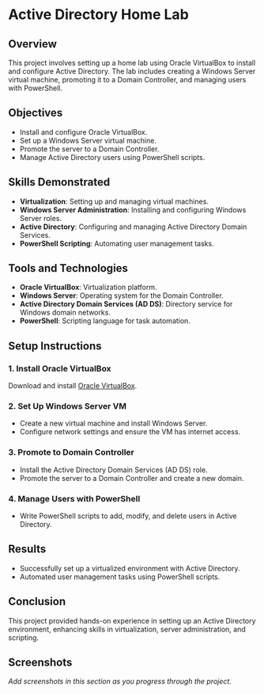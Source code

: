 # Active Directory Home Lab

## Overview
This project involves setting up a home lab using Oracle VirtualBox to install and configure Active Directory. The lab includes creating a Windows Server virtual machine, promoting it to a Domain Controller, and managing users with PowerShell.

## Objectives
- Install and configure Oracle VirtualBox.
- Set up a Windows Server virtual machine.
- Promote the server to a Domain Controller.
- Manage Active Directory users using PowerShell scripts.

## Skills Demonstrated
- **Virtualization**: Setting up and managing virtual machines.
- **Windows Server Administration**: Installing and configuring Windows Server roles.
- **Active Directory**: Configuring and managing Active Directory Domain Services.
- **PowerShell Scripting**: Automating user management tasks.

## Tools and Technologies
- **Oracle VirtualBox**: Virtualization platform.
- **Windows Server**: Operating system for the Domain Controller.
- **Active Directory Domain Services (AD DS)**: Directory service for Windows domain networks.
- **PowerShell**: Scripting language for task automation.

## Setup Instructions

### 1. Install Oracle VirtualBox
Download and install [Oracle VirtualBox](https://www.virtualbox.org/).

### 2. Set Up Windows Server VM
- Create a new virtual machine and install Windows Server.
- Configure network settings and ensure the VM has internet access.

### 3. Promote to Domain Controller
- Install the Active Directory Domain Services (AD DS) role.
- Promote the server to a Domain Controller and create a new domain.

### 4. Manage Users with PowerShell
- Write PowerShell scripts to add, modify, and delete users in Active Directory.

## Results
- Successfully set up a virtualized environment with Active Directory.
- Automated user management tasks using PowerShell scripts.

## Conclusion
This project provided hands-on experience in setting up an Active Directory environment, enhancing skills in virtualization, server administration, and scripting.

## Screenshots
*Add screenshots in this section as you progress through the project.*
